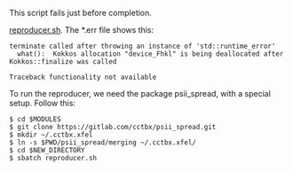This script fails just before completion.

[reproducer.sh](./reproducer.sh).  The *.err file shows this: 
```
terminate called after throwing an instance of 'std::runtime_error'
  what():  Kokkos allocation "device_Fhkl" is being deallocated after Kokkos::finalize was called

Traceback functionality not available
``` 

To run the reproducer, we need the package psii_spread, with a special setup. Follow this:
```
$ cd $MODULES
$ git clone https://gitlab.com/cctbx/psii_spread.git
$ mkdir ~/.cctbx.xfel
$ ln -s $PWD/psii_spread/merging ~/.cctbx.xfel/
$ cd $NEW_DIRECTORY
$ sbatch reproducer.sh
```

